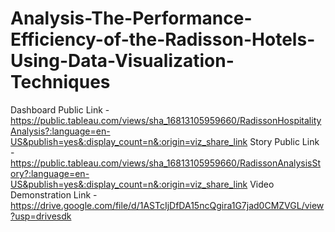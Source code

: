 # Analysis-The-Performance-Efficiency-of-the-Radisson-Hotels-Using-Data-Visualization-Techniques
Dashboard Public Link -https://public.tableau.com/views/sha_16813105959660/RadissonHospitalityAnalysis?:language=en-US&publish=yes&:display_count=n&:origin=viz_share_link
Story Public Link -https://public.tableau.com/views/sha_16813105959660/RadissonAnalysisStory?:language=en-US&publish=yes&:display_count=n&:origin=viz_share_link
Video Demonstration Link -https://drive.google.com/file/d/1ASTcIjDfDA15ncQgira1G7jad0CMZVGL/view?usp=drivesdk
